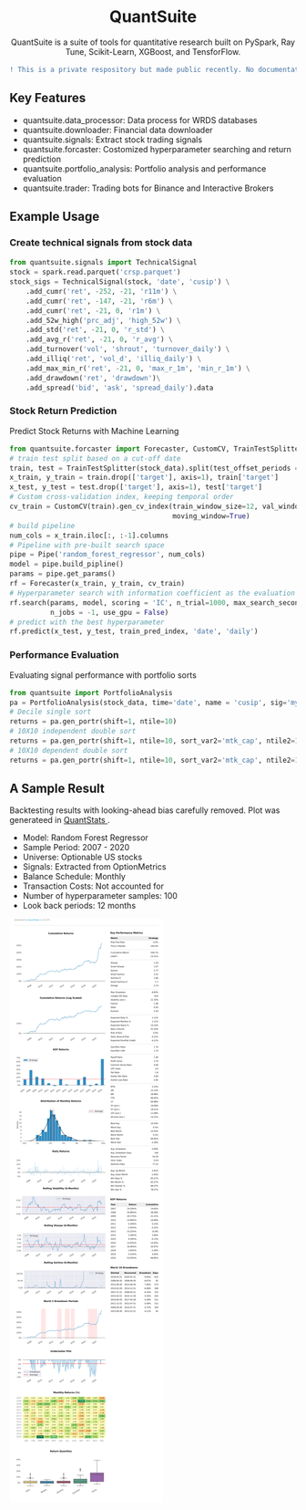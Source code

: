 <h1 align="center">QuantSuite</h1>
<p align="center">
QuantSuite is a suite of tools for quantitative research built on PySpark, Ray Tune, Scikit-Learn,
XGBoost, and TensforFlow.
</p>

```diff
! This is a private respository but made public recently. No documentation will be provided. 
```

<h2> Key Features </h2>
<ul>
<li>quantsuite.data_processor: Data process for WRDS databases</li>
<li>quantsuite.downloader: Financial data downloader</li>
<li>quantsuite.signals: Extract stock trading signals</li>
<li>quantsuite.forcaster: Costomized hyperparameter searching and return prediction </li>
<li>quantsuite.portfolio_analysis: Portfolio analysis and performance evaluation</li>
<li>quantsuite.trader: Trading bots for Binance and Interactive Brokers</li>
</ul>

<h2> Example Usage </h2>
<h3>Create technical signals from stock data</h3>

```python
from quantsuite.signals import TechnicalSignal
stock = spark.read.parquet('crsp.parquet')
stock_sigs = TechnicalSignal(stock, 'date', 'cusip') \
    .add_cumr('ret', -252, -21, 'r11m') \
    .add_cumr('ret', -147, -21, 'r6m') \
    .add_cumr('ret', -21, 0, 'r1m') \
    .add_52w_high('prc_adj', 'high_52w') \
    .add_std('ret', -21, 0, 'r_std') \
    .add_avg_r('ret', -21, 0, 'r_avg') \
    .add_turnover('vol', 'shrout', 'turnover_daily') \
    .add_illiq('ret', 'vol_d', 'illiq_daily') \
    .add_max_min_r('ret', -21, 0, 'max_r_1m', 'min_r_1m') \
    .add_drawdown('ret', 'drawdown')\
    .add_spread('bid', 'ask', 'spread_daily').data
```

<h3>Stock Return Prediction</h3>
Predict Stock Returns with Machine Learning

```python
from quantsuite.forcaster import Forecaster, CustomCV, TrainTestSplitter, Pipe
# train test split based on a cut-off date
train, test = TrainTestSplitter(stock_data).split(test_offset_periods = -12, train_end_time=f'2019-12-31')
x_train, y_train = train.drop(['target'], axis=1), train['target']
x_test, y_test = test.drop(['target'], axis=1), test['target']
# Custom cross-validation index, keeping temporal order
cv_train = CustomCV(train).gen_cv_index(train_window_size=12, val_window_size =12, window_size =12,
                                        moving_window=True)
# build pipeline
num_cols = x_train.iloc[:, :-1].columns
# Pipeline with pre-built search space
pipe = Pipe('random_forest_regressor', num_cols)
model = pipe.build_pipline()
params = pipe.get_params()
rf = Forecaster(x_train, y_train, cv_train)
# Hyperparameter search with information coefficient as the evaluation metric
rf.search(params, model, scoring = 'IC', n_trial=1000, max_search_seconds=2 * 60 * 60, 
          n_jobs = -1, use_gpu = False)
# predict with the best hyperparameter
rf.predict(x_test, y_test, train_pred_index, 'date', 'daily')
```

<h3>Performance Evaluation</h3>
Evaluating signal performance with portfolio sorts

```python
from quantsuite import PortfolioAnalysis
pa = PortfolioAnalysis(stock_data, time='date', name = 'cusip', sig='my_signal', forward_r='forward_r')
# Decile single sort
returns = pa.gen_portr(shift=1, ntile=10)
# 10X10 independent double sort
returns = pa.gen_portr(shift=1, ntile=10, sort_var2='mtk_cap', ntile2=10, dependent_sort=False)
# 10X10 dependent double sort
returns = pa.gen_portr(shift=1, ntile=10, sort_var2='mtk_cap', ntile2=10, dependent_sort=True)
```

<h2>A Sample Result </h2>
Backtesting results with looking-ahead bias carefully removed. Plot was generateed in 
<a href = "https://github.com/ranaroussi/quantstats">QuantStats </a>.
<ul>
<li>Model: Random Forest Regressor </li>
<li>Sample Period: 2007 - 2020 </li>
<li>Universe: Optionable US stocks </li>
<li>Signals: Extracted from OptionMetrics </li>
<li>Balance Schedule: Monthly </li>
<li>Transaction Costs: Not accounted for </li>
<li>Number of hyperparameter samples: 100 </li>
<li>Look back periods: 12 months </li>
</ul>
<img src = "https://github.com/Zhan-Li/QuantSuite/blob/711f7c4d8c8c76b596a118e3ecef835fd177443c/sample_results.png" alt = "">
